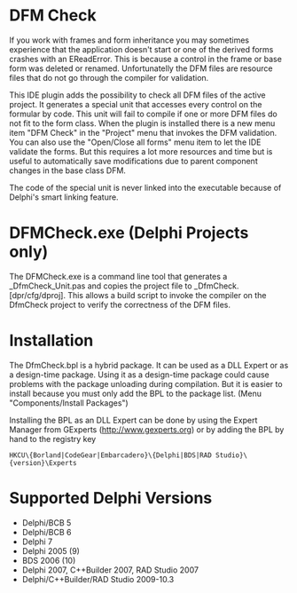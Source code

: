 DFM Check
=========
If you work with frames and form inheritance you may sometimes experience that the
application doesn't start or one of the derived forms crashes with an EReadError.
This is because a control in the frame or base form was deleted or renamed. Unfortunatelly
the DFM files are resource files that do not go through the compiler for validation.

This IDE plugin adds the possibility to check all DFM files of the active project. It
generates a special unit that accesses every control on the formular by code. This unit
will fail to compile if one or more DFM files do not fit to the form class. When the plugin
is installed there is a new menu item "DFM Check" in the "Project" menu that invokes
the DFM validation. You can also use the "Open/Close all forms" menu item to let the IDE
validate the forms. But this requires a lot more resources and time but is useful to
automatically save modifications due to parent component changes in the base class DFM.

The code of the special unit is never linked into the executable because of Delphi's
smart linking feature.


DFMCheck.exe (Delphi Projects only)
==========================
The DFMCheck.exe is a command line tool that generates a <Project>_DfmCheck_Unit.pas
and copies the project file to <Project>_DfmCheck.[dpr/cfg/dproj]. This allows a build
script to invoke the compiler on the DfmCheck project to verify the correctness of the
DFM files.


Installation
============
The DfmCheck.bpl is a hybrid package. It can be used as a DLL Expert or as a
design-time package. Using it as a design-time package could cause problems with the
package unloading during compilation. But it is easier to install because you must
only add the BPL to the package list. (Menu "Components/Install Packages")

Installing the BPL as an DLL Expert can be done by using the Expert Manager from
GExperts (http://www.gexperts.org) or by adding the BPL by hand to the registry key
~~~~~~~~~~~~~~~~~~~~~~~~~~~~~~~~~~~~~~~~~~~~~~~~~~~~~~~~~~~~~~~~~~~~~~~~~~~~~
HKCU\{Borland|CodeGear|Embarcadero}\{Delphi|BDS|RAD Studio}\{version}\Experts
~~~~~~~~~~~~~~~~~~~~~~~~~~~~~~~~~~~~~~~~~~~~~~~~~~~~~~~~~~~~~~~~~~~~~~~~~~~~~


Supported Delphi Versions
=========================
- Delphi/BCB 5
- Delphi/BCB 6
- Delphi 7
- Delphi 2005 (9)
- BDS 2006 (10)
- Delphi 2007, C++Builder 2007, RAD Studio 2007
- Delphi/C++Builder/RAD Studio 2009-10.3
